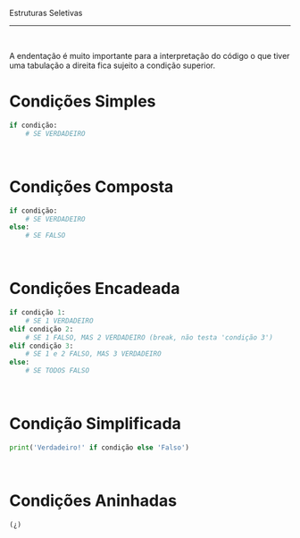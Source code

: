 Estruturas Seletivas
***
<br/>

A endentação é muito importante para a interpretação do código o que tiver uma tabulação a direita fica sujeito a condição superior.
 
# Condições Simples		

```py
if condição:
    # SE VERDADEIRO
```
 
<br/>
 
# Condições Composta		

```py
if condição:
    # SE VERDADEIRO
else:
    # SE FALSO
```
 
<br/>
 
# Condições Encadeada		

```py
if condição 1:
    # SE 1 VERDADEIRO
elif condição 2:   
    # SE 1 FALSO, MAS 2 VERDADEIRO (break, não testa 'condição 3')
elif condição 3:   
    # SE 1 e 2 FALSO, MAS 3 VERDADEIRO
else:
    # SE TODOS FALSO
```
 
<br/>
 
# Condição Simplificada

```py
print('Verdadeiro!' if condição else 'Falso')
```
 
<br/>
 
# Condições Aninhadas		

`(¿)`